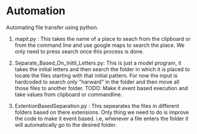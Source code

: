 # Automation
Automating file transfer using python.

1. mapit.py :
  This takes the name of a place to seach from the clipboard or from the command line and use google maps to search the place. We only need to press search once this process is done. 
  
  
2. Separate_Based_On_Initil_Letters.py:
   This is just a model program, it takes the initial letters and then search the folder in which it is placed to locate the files starting with that initial pattern. For now the input is hardcoded to search only "harward" in the folder and then move all those files to another folder. TODO: Make it event based execution and take values from clipboard or commandline.
   

3. ExtentionBasedSeparation.py : 
   This sepearates the files in different folders based on there extensions. Only thing we need to do is improve the code to make it event based. i.e, whenever a file enters the folder it will automatically go to the desired folder.
